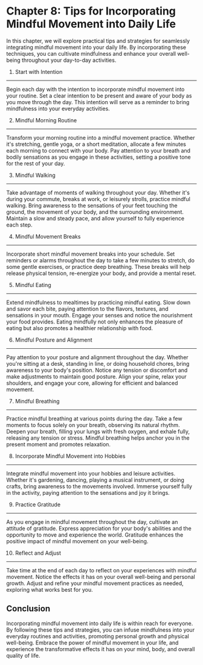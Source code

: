 Chapter 8: Tips for Incorporating Mindful Movement into Daily Life
==================================================================

In this chapter, we will explore practical tips and strategies for seamlessly integrating mindful movement into your daily life. By incorporating these techniques, you can cultivate mindfulness and enhance your overall well-being throughout your day-to-day activities.

1. Start with Intention
-----------------------

Begin each day with the intention to incorporate mindful movement into your routine. Set a clear intention to be present and aware of your body as you move through the day. This intention will serve as a reminder to bring mindfulness into your everyday activities.

2. Mindful Morning Routine
--------------------------

Transform your morning routine into a mindful movement practice. Whether it's stretching, gentle yoga, or a short meditation, allocate a few minutes each morning to connect with your body. Pay attention to your breath and bodily sensations as you engage in these activities, setting a positive tone for the rest of your day.

3. Mindful Walking
------------------

Take advantage of moments of walking throughout your day. Whether it's during your commute, breaks at work, or leisurely strolls, practice mindful walking. Bring awareness to the sensations of your feet touching the ground, the movement of your body, and the surrounding environment. Maintain a slow and steady pace, and allow yourself to fully experience each step.

4. Mindful Movement Breaks
--------------------------

Incorporate short mindful movement breaks into your schedule. Set reminders or alarms throughout the day to take a few minutes to stretch, do some gentle exercises, or practice deep breathing. These breaks will help release physical tension, re-energize your body, and provide a mental reset.

5. Mindful Eating
-----------------

Extend mindfulness to mealtimes by practicing mindful eating. Slow down and savor each bite, paying attention to the flavors, textures, and sensations in your mouth. Engage your senses and notice the nourishment your food provides. Eating mindfully not only enhances the pleasure of eating but also promotes a healthier relationship with food.

6. Mindful Posture and Alignment
--------------------------------

Pay attention to your posture and alignment throughout the day. Whether you're sitting at a desk, standing in line, or doing household chores, bring awareness to your body's position. Notice any tension or discomfort and make adjustments to maintain good posture. Align your spine, relax your shoulders, and engage your core, allowing for efficient and balanced movement.

7. Mindful Breathing
--------------------

Practice mindful breathing at various points during the day. Take a few moments to focus solely on your breath, observing its natural rhythm. Deepen your breath, filling your lungs with fresh oxygen, and exhale fully, releasing any tension or stress. Mindful breathing helps anchor you in the present moment and promotes relaxation.

8. Incorporate Mindful Movement into Hobbies
--------------------------------------------

Integrate mindful movement into your hobbies and leisure activities. Whether it's gardening, dancing, playing a musical instrument, or doing crafts, bring awareness to the movements involved. Immerse yourself fully in the activity, paying attention to the sensations and joy it brings.

9. Practice Gratitude
---------------------

As you engage in mindful movement throughout the day, cultivate an attitude of gratitude. Express appreciation for your body's abilities and the opportunity to move and experience the world. Gratitude enhances the positive impact of mindful movement on your well-being.

10. Reflect and Adjust
----------------------

Take time at the end of each day to reflect on your experiences with mindful movement. Notice the effects it has on your overall well-being and personal growth. Adjust and refine your mindful movement practices as needed, exploring what works best for you.

Conclusion
----------

Incorporating mindful movement into daily life is within reach for everyone. By following these tips and strategies, you can infuse mindfulness into your everyday routines and activities, promoting personal growth and physical well-being. Embrace the power of mindful movement in your life, and experience the transformative effects it has on your mind, body, and overall quality of life.
